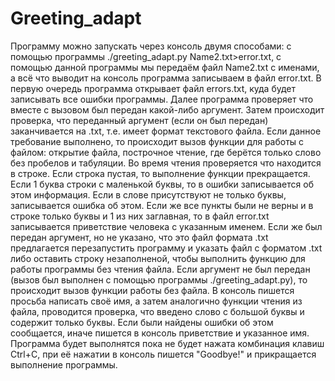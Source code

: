 # Greeting_adapt
Программу можно запускать через консоль двумя способами: с помощью программы ./greeting_adapt.py Name2.txt>error.txt, с помощью данной программы мы передаём файл Name2.txt с именами, а всё что выводит на консоль программа записываем в файл error.txt. В первую очередь программа открывает файл errors.txt, куда будет записывать все ошибки программы. Далее программа проверяет что вместе с вызовом был передан какой-либо аргумент. Затем происходит проверка, что переданный аргумент (если он был передан) заканчивается на .txt, т.е. имеет формат текстового файла. Если данное требование выполнено, то происходит вызов функции для работы с файлом: открытие файла, построчное чтение, где берётся только слово без пробелов и табуляции. Во время чтения проверяется что находится в строке. Если строка пустая, то выполнение функции прекращается. Если 1 буква строки с маленькой буквы, то в ошибки записывается об этом информация. Если в слове присутствуют не только буквы, записывается ошибка об этом. Если же все пункты были не верны и в строке только буквы и 1 из них заглавная, то в файл error.txt записывается приветствие человека с указанным именем. Если же был передан аргумент, но не указано, что это файл формата .txt предлагается перезапустить программу и указать файл с форматом .txt либо оставить строку незаполненой, чтобы выполнить функцию для работы программы без чтения файла. Если аргумент не был передан (вызов был выполнен с помощью программы ./greeting_adapt.py), то происходит вызов функции работы без файла. В консоль пишется просьба написать своё имя, а затем аналогично функции чтения из файла, проводится проверка, что введено слово с большой буквы и содержит только буквы. Если были найдены ошибки об этом сообщается, иначе пишется в консоль приветствие и указанное имя. Программа будет выполнятся пока не будет нажата комбинация клавиш Ctrl+C, при её нажатии в консоль пишется "Goodbye!" и прикращается выполнение программы.
